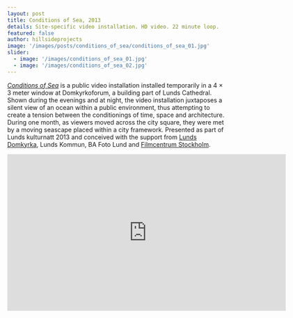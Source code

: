 ```yaml
---
layout: post
title: Conditions of Sea, 2013
details: Site-specific video installation. HD video. 22 minute loop.
featured: false
author: hillsideprojects
image: '/images/posts/conditions_of_sea/conditions_of_sea_01.jpg'
slider:
  - image: '/images/conditions_of_sea_01.jpg'
  - image: '/images/conditions_of_sea_02.jpg'
---
```


_<a href="http://lundsdomkyrka.se/2013/08/13/se-havet-i-domkyrkoforums-lanternin/" target="blank">Conditions of Sea</a>_ is a public video installation installed temporarily in a 4 × 3 meter window at Domkyrkoforum, a building part of Lunds Cathedral. Shown during the evenings and at night, the video installation juxtaposes a silent view of an ocean within a public environment, thus attempting to create a tension between the conditionings of time, space and architecture. During one month, as viewers moved across the city square, they were met by a moving seascape placed within a city framework.
Presented as part of Lunds kulturnatt 2013 and conceived with the support from <a href="http://lundsdomkyrka.se" target="blank">Lunds Domkyrka</a>, Lunds Kommun, BA Foto Lund and <a href="https://www.filmbasen.se/filmare/emily-mennerdahl" target="blank">Filmcentrum Stockholm</a>.

<iframe src="https://player.vimeo.com/video/82878515" width="640" height="360" frameborder="0" webkitallowfullscreen mozallowfullscreen allowfullscreen></iframe>
